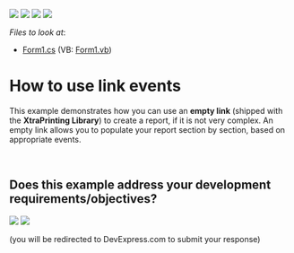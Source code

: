 <!-- default badges list -->
![](https://img.shields.io/endpoint?url=https://codecentral.devexpress.com/api/v1/VersionRange/128597725/13.1.4%2B)
[![](https://img.shields.io/badge/Open_in_DevExpress_Support_Center-FF7200?style=flat-square&logo=DevExpress&logoColor=white)](https://supportcenter.devexpress.com/ticket/details/E1129)
[![](https://img.shields.io/badge/📖_How_to_use_DevExpress_Examples-e9f6fc?style=flat-square)](https://docs.devexpress.com/GeneralInformation/403183)
[![](https://img.shields.io/badge/💬_Leave_Feedback-feecdd?style=flat-square)](#does-this-example-address-your-development-requirementsobjectives)
<!-- default badges end -->
<!-- default file list -->
*Files to look at*:

* [Form1.cs](./CS/UseLinkEvents/Form1.cs) (VB: [Form1.vb](./VB/UseLinkEvents/Form1.vb))
<!-- default file list end -->
# How to use link events


<p>This example demonstrates how you can use an <strong>empty link</strong> (shipped with the <strong>XtraPrinting Library</strong>) to create a report, if it is not very complex. An empty link allows you to populate your report section by section, based on appropriate events.</p>

<br/>


<!-- feedback -->
## Does this example address your development requirements/objectives?

[<img src="https://www.devexpress.com/support/examples/i/yes-button.svg"/>](https://www.devexpress.com/support/examples/survey.xml?utm_source=github&utm_campaign=reporting-winforms-handle-link-events&~~~was_helpful=yes) [<img src="https://www.devexpress.com/support/examples/i/no-button.svg"/>](https://www.devexpress.com/support/examples/survey.xml?utm_source=github&utm_campaign=reporting-winforms-handle-link-events&~~~was_helpful=no)

(you will be redirected to DevExpress.com to submit your response)
<!-- feedback end -->
